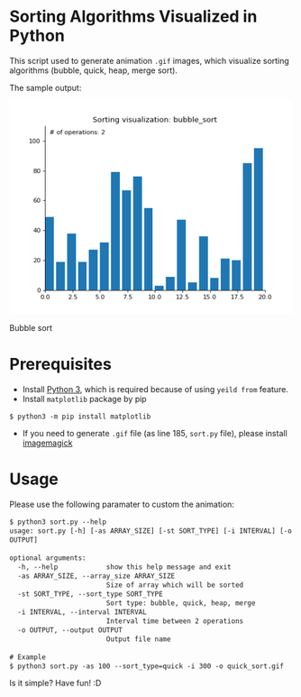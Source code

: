# Sorting Algorithms Visualized in Python

This script used to generate animation `.gif` images, which visualize sorting algorithms (bubble, quick, heap, merge sort).

The sample output:

![Bubble sort](bubble_sort.gif)

Bubble sort

# Prerequisites
- Install [Python 3](https://www.python.org/downloads/), which is required because of using `yeild from` feature.
- Install `matplotlib` package by pip
```
$ python3 -m pip install matplotlib
```
- If you need to generate `.gif` file (as line 185, `sort.py` file), please install [imagemagick](https://imagemagick.org/script/download.php)

# Usage

Please use the following paramater to custom the animation:
```
$ python3 sort.py --help
usage: sort.py [-h] [-as ARRAY_SIZE] [-st SORT_TYPE] [-i INTERVAL] [-o OUTPUT]

optional arguments:
  -h, --help            show this help message and exit
  -as ARRAY_SIZE, --array_size ARRAY_SIZE
                        Size of array which will be sorted
  -st SORT_TYPE, --sort_type SORT_TYPE
                        Sort type: bubble, quick, heap, merge
  -i INTERVAL, --interval INTERVAL
                        Interval time between 2 operations
  -o OUTPUT, --output OUTPUT
                        Output file name

# Example
$ python3 sort.py -as 100 --sort_type=quick -i 300 -o quick_sort.gif
```

Is it simple? Have fun! :D